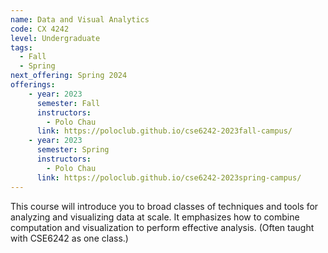 ```yaml
---
name: Data and Visual Analytics
code: CX 4242
level: Undergraduate
tags: 
  - Fall
  - Spring
next_offering: Spring 2024
offerings:
    - year: 2023
      semester: Fall
      instructors: 
        - Polo Chau
      link: https://poloclub.github.io/cse6242-2023fall-campus/
    - year: 2023
      semester: Spring
      instructors: 
        - Polo Chau
      link: https://poloclub.github.io/cse6242-2023spring-campus/
---
```


This course will introduce you to broad classes of techniques and tools for analyzing and visualizing data at scale. It emphasizes how to combine computation and visualization to perform effective analysis. (Often taught with CSE6242 as one class.)
